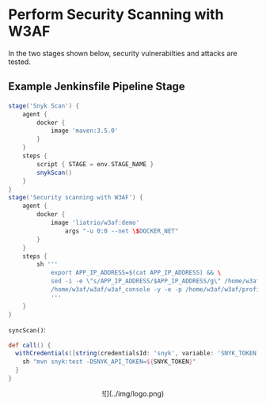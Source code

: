 # Perform Security Scanning with W3AF

In the two stages shown below, security vulnerabilties and attacks are tested.

## Example Jenkinsfile Pipeline Stage
```groovy
stage('Snyk Scan') {
	agent {
		docker {
			image 'maven:3.5.0'
		}
	}
	steps {
		script { STAGE = env.STAGE_NAME }
		snykScan()
	}
}
stage('Security scanning with W3AF') {
	agent {
		docker {
			image 'liatrio/w3af:demo'
				args "-u 0:0 --net \$DOCKER_NET"
		}
	}
	steps {
		sh '''
			export APP_IP_ADDRESS=$(cat APP_IP_ADDRESS) && \
			sed -i -e \"s/APP_IP_ADDRESS/$APP_IP_ADDRESS/g\" /home/w3af/w3af/scripts/all.w3af && \
			/home/w3af/w3af/w3af_console -y -e -p /home/w3af/w3af/profiles/quick_scan.pw3af -s /home/w3af/w3af/scripts/all.w3af
			'''
	}
}
```

`syncScan()`:
```groovy
def call() {
  withCredentials([string(credentialsId: 'snyk', variable: 'SNYK_TOKEN')]) {
    sh "mvn snyk:test -DSNYK_API_TOKEN=${SNYK_TOKEN}"
  }
}
```

<center id="footer">
  ![](../img/logo.png)
</center>
